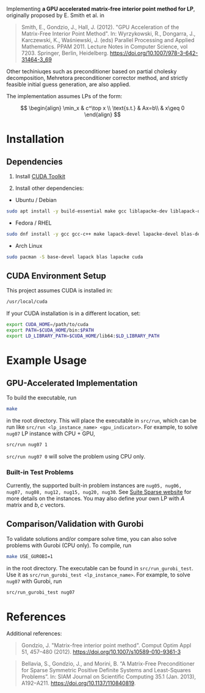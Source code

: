 Implementing **a GPU accelerated matrix-free interior point method for LP**, originally proposed by E. Smith et al. in
> Smith, E., Gondzio, J., Hall, J. (2012). "GPU Acceleration of the Matrix-Free Interior Point Method". In: Wyrzykowski, R., Dongarra, J., Karczewski, K., Waśniewski, J. (eds) Parallel Processing and Applied Mathematics. PPAM 2011. Lecture Notes in Computer Science, vol 7203. Springer, Berlin, Heidelberg. <https://doi.org/10.1007/978-3-642-31464-3_69>

Other techiniuqes such as preconditioner based on partial cholesky decomposition, Mehretora preconditioner corrector method, and strictly feasible initial guess generation, are also applied.

The implementation assumes LPs of the form:

$$
\begin{align}
\min_x & c^\top x \\
\text{s.t.} & Ax=b\\
& x\geq 0
\end{align}
$$

# Installation

## Dependencies

1. Install [CUDA Toolkit](https://developer.nvidia.com/cuda-downloads)

2. Install other dependencies:

- Ubuntu / Debian

```sh
sudo apt install -y build-essential make gcc liblapacke-dev liblapack-dev libblas-dev
```

- Fedora / RHEL

```sh
sudo dnf install -y gcc gcc-c++ make lapack-devel lapacke-devel blas-devel
```

- Arch Linux

```sh
sudo pacman -S base-devel lapack blas lapacke cuda
```

## CUDA Environment Setup

This project assumes CUDA is installed in:

```sh
/usr/local/cuda
```

If your CUDA installation is in a different location, set:

```sh
export CUDA_HOME=/path/to/cuda
export PATH=$CUDA_HOME/bin:$PATH
export LD_LIBRARY_PATH=$CUDA_HOME/lib64:$LD_LIBRARY_PATH
```

# Example Usage
## GPU-Accelerated Implementation
To build the executable, run
```sh
make
```
in the root directory. This will place the executable in `src/run`, which can be run like `src/run <lp_instance_name> <gpu_indicator>`. 
For example, to solve `nug07` LP instance with CPU + GPU,
```sh
src/run nug07 1
```
`src/run nug07 0` will solve the problem using CPU only.
### Built-in Test Problems
Currently, the supported built-in problem instances are `nug05, nug06, nug07, nug08, nug12, nug15, nug20, nug30`.
See [Suite Sparse website](https://www.cise.ufl.edu/research/sparse/matrices/Qaplib/) for more details on the instances.
You may also define your own LP with $A$ matrix and $b, c$ vectors.

## Comparison/Validation with Gurobi
To validate solutions and/or compare solve time, you can also solve problems with Gurobi (CPU only). To compile, run
```sh
make USE_GUROBI=1
```
in the root directory. The executable can be found in `src/run_gurobi_test`. Use it as `src/run_gurobi_test <lp_instance_name>`.
For example, to solve `nug07` with Gurobi, run

```sh
src/run_gurobi_test nug07
```

# References
Additional references:
> Gondzio, J. "Matrix-free interior point method". Comput Optim Appl 51, 457–480 (2012). https://doi.org/10.1007/s10589-010-9361-3

> Bellavia, S., Gondzio, J., and Morini, B. “A Matrix-Free Preconditioner for Sparse
Symmetric Positive Definite Systems and Least-Squares Problems”. In: SIAM Journal on Scientific
Computing 35.1 (Jan. 2013), A192–A211. https://doi.org/10.1137/110840819.

